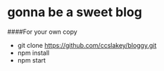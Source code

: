 # gonna be a sweet blog

####For your own copy

+ git clone https://github.com/ccslakey/bloggy.git
+ npm install
+ npm start

